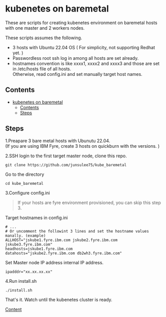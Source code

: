 # kubenetes on baremetal

These are scripts for creating kubenetes environment on baremetal hosts with one master and 2 workers nodes.   

These scripts assumes the following.   

- 3 hosts with Ubuntu 22.04 OS ( For simplicity, not supporting Redhat yet. )       
- Passwordless root ssh log in among all hosts are set already.    
- hostnames convention is like xxxx1, xxxx2 and xxxx3 and those are set in /etc/hosts file of all hosts.     
  Otherwise, read config.ini and set manually target host names.   


## Contents

- [kubenetes on baremetal](#kubenetes-on-baremetal)
  - [Contents](#contents)
  - [Steps](#steps)


## Steps   

1.Preapare 3 bare metal hosts with Ubunutu 22.04.    
(If you are using IBM Fyre, create 3 hosts on quickburn with the versions.  )   

2.SSH login to the first target master node, clone this repo.    

```
git clone https://github.com/junsulee75/kube_baremetal
```

Go to the directory   

```
cd kube_baremetal
```

3.Configure config.ini 

> If your hosts are fyre environment provisioned, you can skip this step 3.

Target hostnames in config.ini    

```
# ...
# Or uncomment the followint 3 lines and set the hostname values manally. (example) 
ALLHOST="jskube1.fyre.ibm.com jskube2.fyre.ibm.com jskube3.fyre.ibm.com"
headhosts=jskube1.fyre.ibm.com
datahosts="jskube2.fyre.ibm.com db2wh3.fyre.ibm.com"
```

Set Master node IP address internal IP address.  
```
ipadddr="xx.xx.xx.xx"
```

4.Run install.sh
```
./install.sh
```

That's it. Watch until the kubenetes cluster is ready.    


[Content](#contents)  


